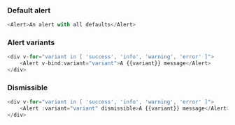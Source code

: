 ### Default alert

```js
<Alert>An alert with all defaults</Alert>
```

### Alert variants

```js
<div v-for="variant in [ 'success', 'info', 'warning', 'error' ]">
	<Alert v-bind:variant="variant">A {{variant}} message</Alert>
</div>
```

### Dismissible

```js
<div v-for="variant in [ 'success', 'info', 'warning', 'error' ]">
	<Alert :variant="variant" dismissible>A {{variant}} message</Alert>
</div>
```
